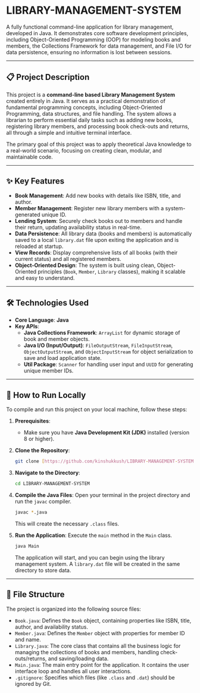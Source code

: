 # LIBRARY-MANAGEMENT-SYSTEM

A fully functional command-line application for library management, developed in Java. It demonstrates core software development principles, including Object-Oriented Programming (OOP) for modeling books and members, the Collections Framework for data management, and File I/O for data persistence, ensuring no information is lost between sessions.

---

## 📋 Project Description

This project is a **command-line based Library Management System** created entirely in Java. It serves as a practical demonstration of fundamental programming concepts, including Object-Oriented Programming, data structures, and file handling. The system allows a librarian to perform essential daily tasks such as adding new books, registering library members, and processing book check-outs and returns, all through a simple and intuitive terminal interface.

The primary goal of this project was to apply theoretical Java knowledge to a real-world scenario, focusing on creating clean, modular, and maintainable code.

---

## ✨ Key Features

* **Book Management**: Add new books with details like ISBN, title, and author.
* **Member Management**: Register new library members with a system-generated unique ID.
* **Lending System**: Securely check books out to members and handle their return, updating availability status in real-time.
* **Data Persistence**: All library data (books and members) is automatically saved to a local `library.dat` file upon exiting the application and is reloaded at startup.
* **View Records**: Display comprehensive lists of all books (with their current status) and all registered members.
* **Object-Oriented Design**: The system is built using clean, Object-Oriented principles (`Book`, `Member`, `Library` classes), making it scalable and easy to understand.

---

## 🛠️ Technologies Used

* **Core Language**: **Java**
* **Key APIs**:
    * **Java Collections Framework**: `ArrayList` for dynamic storage of book and member objects.
    * **Java I/O (Input/Output)**: `FileOutputStream`, `FileInputStream`, `ObjectOutputStream`, and `ObjectInputStream` for object serialization to save and load application state.
    * **Util Package**: `Scanner` for handling user input and `UUID` for generating unique member IDs.

---

## 🚀 How to Run Locally

To compile and run this project on your local machine, follow these steps:

1.  **Prerequisites**:
    * Make sure you have **Java Development Kit (JDK)** installed (version 8 or higher).

2.  **Clone the Repository**:
    ```sh
    git clone [https://github.com/kinshukkush/LIBRARY-MANAGEMENT-SYSTEM.git](https://github.com/kinshukkush/LIBRARY-MANAGEMENT-SYSTEM.git)
    ```

3.  **Navigate to the Directory**:
    ```sh
    cd LIBRARY-MANAGEMENT-SYSTEM
    ```

4.  **Compile the Java Files**:
    Open your terminal in the project directory and run the `javac` compiler.
    ```sh
    javac *.java
    ```
    This will create the necessary `.class` files.

5.  **Run the Application**:
    Execute the `main` method in the `Main` class.
    ```sh
    java Main
    ```
    The application will start, and you can begin using the library management system. A `library.dat` file will be created in the same directory to store data.

---

## 📂 File Structure

The project is organized into the following source files:

* `Book.java`: Defines the `Book` object, containing properties like ISBN, title, author, and availability status.
* `Member.java`: Defines the `Member` object with properties for member ID and name.
* `Library.java`: The core class that contains all the business logic for managing the collections of books and members, handling check-outs/returns, and saving/loading data.
* `Main.java`: The main entry point for the application. It contains the user interface loop and handles all user interactions.
* `.gitignore`: Specifies which files (like `.class` and `.dat`) should be ignored by Git.
